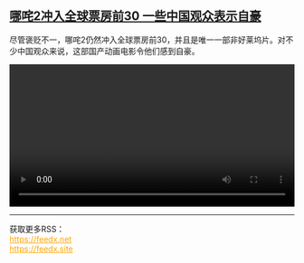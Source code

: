 <!--1739540823000-->
[哪咤2冲入全球票房前30 一些中国观众表示自豪](https://www.dw.com/zh/%E5%93%AA%E5%92%A42%E5%86%B2%E5%85%A5%E5%85%A8%E7%90%83%E7%A5%A8%E6%88%BF%E5%89%8D30%20%E4%B8%80%E4%BA%9B%E4%B8%AD%E5%9B%BD%E8%A7%82%E4%BC%97%E8%A1%A8%E7%A4%BA%E8%87%AA%E8%B1%AA/a-71575573)
------

<p>尽管褒贬不一，哪咤2仍然冲入全球票房前30，并且是唯一一部非好莱坞片。对不少中国观众来说，这部国产动画电影令他们感到自豪。</small></p><video src="https://tvdownloaddw-a.akamaihd.net/Events/mp4/vdt_zh/2025/newschi250211_filmchi_01icw_AVC_1280x720.mp4" controls style="width:100%"></video><br><hr><div>获取更多RSS：<br><a href="https://feedx.net" style="color:orange" target="_blank">https://feedx.net</a> <br><a href="https://feedx.site" style="color:orange" target="_blank">https://feedx.site</a><br></div>
